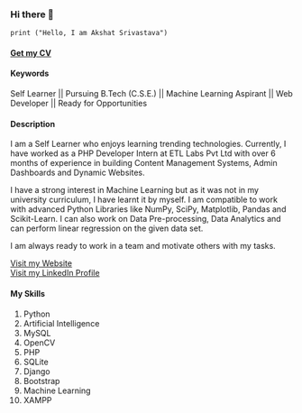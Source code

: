 ### Hi there 👋 

```
print ("Hello, I am Akshat Srivastava")
```
#### [Get my CV](https://drive.google.com/file/d/1e3h_LpyDoBmLp66hyiRdoH5cwoppIEV2/view?usp=sharing)

#### Keywords
Self Learner || Pursuing B.Tech (C.S.E.) || Machine Learning Aspirant || Web Developer || Ready for Opportunities

#### Description
I am a Self Learner who enjoys learning trending technologies. Currently, I have worked as a PHP Developer Intern at ETL Labs Pvt Ltd with over 6 months of experience in building Content Management Systems, Admin Dashboards and Dynamic Websites.

I have a strong interest in Machine Learning but as it was not in my university curriculum, I have learnt it by myself. I am compatible to work with advanced Python Libraries like NumPy, SciPy, Matplotlib, Pandas and Scikit-Learn. I can also work on Data Pre-processing, Data Analytics and can perform linear regression on the given data set.

I am always ready to work in a team and motivate others with my tasks.

[Visit my Website](http://akshatsrivastava.pythonanywhere.com/)
<br>
[Visit my LinkedIn Profile](https://www.linkedin.com/in/akshat-srivastava-408048185/)

#### My Skills
1. Python
2. Artificial Intelligence
3. MySQL
4. OpenCV
5. PHP
6. SQLite
7. Django
8. Bootstrap
9. Machine Learning
10. XAMPP
